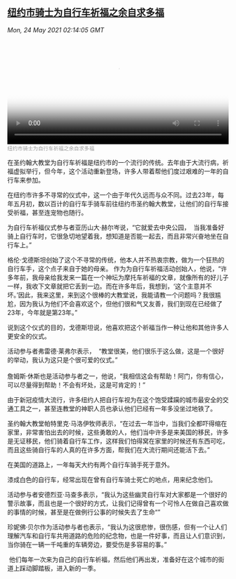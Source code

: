 <!--1621823943000-->
[纽约市骑士为自行车祈福之余自求多福](https://www.voachinese.com/a/blessings-of-bikes-2021523/5901826.html)
------

<div><i>Mon, 24 May 2021 02:14:05 GMT</i></div><video poster="https://images.weserv.nl?url=gdb.voanews.com/308f384a-33c3-4303-a5fe-dc3d6e644b77_tv_r1_s_w900.jpg" src="https://av.voanews.com/Videoroot/Pangeavideo/2021/05/3/30/308f384a-33c3-4303-a5fe-dc3d6e644b77_240p.mp4" style="width:100%" controls></video><div><small style="color: #999;">纽约市骑士为自行车祈福之余自求多福</small></div><p>在圣约翰大教堂为自行车祈福是纽约市的一个流行的传统。去年由于大流行病，祈福虚拟举行，但今年，这个活动重新登场，许多人带着帮他们度过艰难的一年的自行车来参加。</p><p>在纽约市许多不寻常的仪式中，这一个由于年代久远而与众不同。过去23年，每年五月初，数以百计的自行车手骑车前往纽约市圣约翰大教堂，让他们的自行车接受祈福，甚至连宠物也随行。</p><p>为自行车祈福仪式参与者亚历山大·赫尔岑说，“它就爱去中央公园，  当我准备好骑上自行车时，它很急切地望着我，想知道是否能一起去，而且非常兴奋地坐在自行车上。”</p><p>格伦·戈德斯坦创始了这个不寻常的传统，他本人并不热衷宗教，做为一个狂热的自行车手，这个点子来自于她的母亲。 作为为自行车祈福活动创始人，他说，“许多年前，我母亲给我发来一篇在一个神坛为摩托车祈福的文章，就像所有的好儿子一样，我收下文章就把它丢到一边。而在许多年后，我想到，‘这个主意并不坏。’因此，我来这里，来到这个很棒的大教堂说，我能请教一个问题吗？我很尴尬，因为我认为他们不会喜欢这个，但他们很和气又友善，我们到现在已经做了23年，今年就是第23年。”</p><p>说到这个仪式的目的，戈德斯坦说，他喜欢把这个祈福当作一种让他和其他许多人更安全的仪式。</p><p>活动参与者弗雷德·莱弗尔表示，  “教堂很美，他们很乐于这么做，这是一个很好的举动，我认为这只是个很可爱的仪式。”<br /><br />詹姆斯·休斯也是活动参与者之一，他说，“我相信这会有帮助！阿门，你有信心，可以尽量得到帮助！不会有坏处，这是可肯定的！”</p><p>由于新冠疫情大流行，许多纽约人把自行车视为在这个饱受蹂躏的城市最安全的交通工具之一，甚至连教堂的神职人员也承认他们已经有一年多没坐过地铁了。</p><p>圣约翰大教堂帕特里克·马洛伊牧师表示，“在过去一年当中，当我们全都吓得缩在家里，非常害怕出去的时候，这些勇敢的人，他们当中许多是来美国的移民，许多是无证移民，他们骑着自行车工作，这样我们怕得窝在家里的时候还有东西可吃，而且这些骑自行车的人真的在许多方面，帮我们在大流行期间还能活下去。”</p><p>在美国的道路上，一年每天大约有两个自行车骑手死于意外。</p><p>漆成白色的自行车，经常出现在曾有自行车骑士死亡的地点，用来纪念他们。</p><p>活动参与者安德烈亚·马查多表示，“我认为这些幽灵自行车对大家都是一个很好的警示故事，而且也是一个很好的方式，让我们记得曾有一个可怜人在做自己喜欢做的事情的时候，甚至是在做例行公事的时候失去了生命“”</p><p>珍妮佛·贝尔作为活动参与者也表示，“我认为这很悲惨，很伤感，但有一个让人们理解汽车和自行车共用道路的危险的纪念物，也是一件好事，而且让人们意识到，当你骑在一辆一千吨重的车辆旁边，要受伤是多容易的事。”</p><p> 他们每年一次来为自己的自行车祈福，然后他们再出发，准备好在这个城市的街道上踩动脚踏板，进入新的一季。</p><p> </p>
